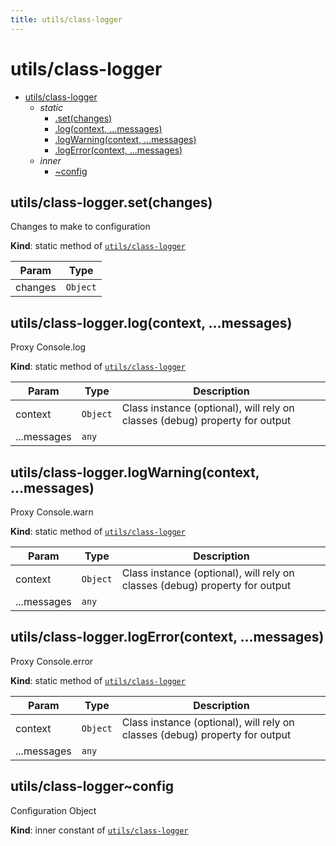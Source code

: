 ```yaml
---
title: utils/class-logger
---
```


<a name="module_utils/class-logger"></a>

# utils/class-logger

* [utils/class-logger](#module_utils/class-logger)
    * _static_
        * [.set(changes)](#module_utils/class-logger.set)
        * [.log(context, ...messages)](#module_utils/class-logger.log)
        * [.logWarning(context, ...messages)](#module_utils/class-logger.logWarning)
        * [.logError(context, ...messages)](#module_utils/class-logger.logError)
    * _inner_
        * [~config](#module_utils/class-logger..config)

<a name="module_utils/class-logger.set"></a>

## utils/class-logger.set(changes)
Changes to make to configuration

**Kind**: static method of [<code>utils/class-logger</code>](#module_utils/class-logger)  

| Param | Type |
| --- | --- |
| changes | <code>Object</code> | 

<a name="module_utils/class-logger.log"></a>

## utils/class-logger.log(context, ...messages)
Proxy Console.log

**Kind**: static method of [<code>utils/class-logger</code>](#module_utils/class-logger)  

| Param | Type | Description |
| --- | --- | --- |
| context | <code>Object</code> | Class instance (optional), will rely on classes (debug) property for output |
| ...messages | <code>any</code> |  |

<a name="module_utils/class-logger.logWarning"></a>

## utils/class-logger.logWarning(context, ...messages)
Proxy Console.warn

**Kind**: static method of [<code>utils/class-logger</code>](#module_utils/class-logger)  

| Param | Type | Description |
| --- | --- | --- |
| context | <code>Object</code> | Class instance (optional), will rely on classes (debug) property for output |
| ...messages | <code>any</code> |  |

<a name="module_utils/class-logger.logError"></a>

## utils/class-logger.logError(context, ...messages)
Proxy Console.error

**Kind**: static method of [<code>utils/class-logger</code>](#module_utils/class-logger)  

| Param | Type | Description |
| --- | --- | --- |
| context | <code>Object</code> | Class instance (optional), will rely on classes (debug) property for output |
| ...messages | <code>any</code> |  |

<a name="module_utils/class-logger..config"></a>

## utils/class-logger~config
Configuration Object

**Kind**: inner constant of [<code>utils/class-logger</code>](#module_utils/class-logger)  

  